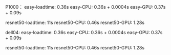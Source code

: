 P1000：
easy-loadtime: 0.36s
easy-CPU: 0.36s + 0.0004s
easy-GPU: 0.37s + 0.09s

resnet50-loadtime: 11s
resnet50-CPU: 0.46s
resnet50-GPU: 1.28s

dell04:
easy-loadtime: 0.36s
easy-CPU: 0.36s + 0.0004s
easy-GPU: 0.37s + 0.09s

resnet50-loadtime: 11s
resnet50-CPU: 0.46s
resnet50-GPU: 1.28s